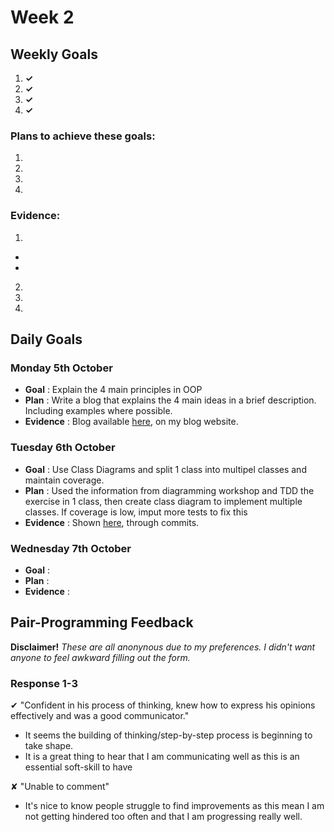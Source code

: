 # Week 2

## Weekly Goals
1.  **✓**
2.  **✓**
3.  **✓**
4.  **✓**

### Plans to achieve these goals:
1. 
2. 
3. 
4. 

### Evidence:
1. 
- 
- 

2. 
3. 
4. 

## Daily Goals

### Monday 5th October

- **Goal** : Explain the 4 main principles in OOP
- **Plan** : Write a blog that explains the 4 main ideas in a brief description. Including examples where possible.
- **Evidence** : Blog available [here](https://benlynch1931.wixsite.com/benthedevsblog), on my blog website.


### Tuesday 6th October

- **Goal** : Use Class Diagrams and split 1 class into multipel classes and maintain coverage.
- **Plan** : Used the information from diagramming workshop and TDD the exercise in 1 class, then create class diagram to implement multiple classes. If coverage is low, imput more tests to fix this
- **Evidence** : Shown [here](https://github.com/benlynch1931/notebook), through commits.


### Wednesday 7th October

- **Goal** : 
- **Plan** : 
- **Evidence** :


## Pair-Programming Feedback

**Disclaimer!** *These are all anonynous due to my preferences. I didn't want anyone to feel awkward filling out the form.*

### Response 1-3

&#x2714; "Confident in his process of thinking, knew how to express his opinions effectively and was a good communicator."
- It seems the building of thinking/step-by-step process is beginning to take shape.
- It is a great thing to hear that I am communicating well as this is an essential soft-skill to have

&#x2718; "Unable to comment"
- It's nice to know people struggle to find improvements as this mean I am not getting hindered too often and that I am progressing really well.
